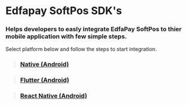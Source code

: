 # Edfapay SoftPos SDK's
<h3>Helps developers to easly integrate EdfaPay SoftPos to thier mobile application with few simple steps. </h3>

Select platform below and follow the steps to start integration.

> ### [Native (Android)](https://github.com/edfapay/edfapay-softpos-sdk-examples/tree/native)

> ### [Flutter (Android)](https://github.com/edfapay/edfapay-softpos-sdk-examples/tree/flutter)

> ### [React Native (Android)](https://github.com/edfapay/edfapay-softpos-sdk-examples/tree/react_native)

